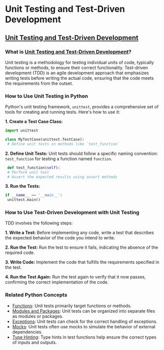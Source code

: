 # Unit Testing and Test-Driven Development 
## [Unit Testing and Test-Driven Development](./../unit-testing-and-test-driven-development/)

### What is [Unit Testing and Test-Driven Development](./../unit-testing-and-test-driven-development/)?
Unit testing is a methodology for testing individual units of code, typically functions or methods, to ensure their correct functionality. Test-driven development (TDD) is an agile development approach that emphasizes writing tests before writing the actual code, ensuring that the code meets the requirements from the outset.

### How to Use Unit Testing in Python
Python's unit testing framework, `unittest`, provides a comprehensive set of tools for creating and running tests. Here's how to use it:

**1. Create a Test Case Class:**
```python
import unittest

class MyTestCase(unittest.TestCase):
 # Define unit tests in methods like `test_function`
```

**2. Define Unit Tests:**
Unit tests should follow a specific naming convention: `test_function` for testing a function named `function`.
```python
 def test_function(self):
 # Perform unit test
 # Assert the expected results using assert methods
```

**3. Run the Tests:**
```python
if __name__ == '__main__':
 unittest.main()
```

### How to Use Test-Driven Development with Unit Testing
TDD involves the following steps:

**1. Write a Test:**
Before implementing any code, write a test that describes the expected behavior of the code you intend to write.

**2. Run the Test:**
Run the test to ensure it fails, indicating the absence of the required code.

**3. Write Code:**
Implement the code that fulfills the requirements specified in the test.

**4. Run the Test Again:**
Run the test again to verify that it now passes, confirming the correct implementation of the code.

### Related Python Concepts

- [Functions](./../functions/): Unit tests primarily target functions or methods.
- [Modules and Packages](./../modules-and-packages/): Unit tests can be organized into separate files as modules or packages.
- [Exceptions](./../exceptions/): Unit tests can check for the correct handling of exceptions.
- [Mocks](./../mocks/): Unit tests often use mocks to simulate the behavior of external dependencies.
- [Type Hinting](./../type-hinting/): Type hints in test functions help ensure the correct types of inputs and outputs.
